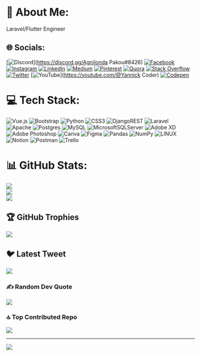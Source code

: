 # 💫 About Me:
Laravel/Flutter Engineer


## 🌐 Socials:
[![Discord](https://img.shields.io/badge/Discord-%237289DA.svg?logo=discord&logoColor=white)](https://discord.gg/Agnilonda Pakou#8426) [![Facebook](https://img.shields.io/badge/Facebook-%231877F2.svg?logo=Facebook&logoColor=white)](https://facebook.com/agnilonda.pakou) [![Instagram](https://img.shields.io/badge/Instagram-%23E4405F.svg?logo=Instagram&logoColor=white)](https://instagram.com/agnilonda_pakou) [![LinkedIn](https://img.shields.io/badge/LinkedIn-%230077B5.svg?logo=linkedin&logoColor=white)](https://linkedin.com/in/agnilonda-pakou) [![Medium](https://img.shields.io/badge/Medium-12100E?logo=medium&logoColor=white)](https://medium.com/@@agnilondapakou) [![Pinterest](https://img.shields.io/badge/Pinterest-%23E60023.svg?logo=Pinterest&logoColor=white)](https://pinterest.com/agnilondapakou) [![Quora](https://img.shields.io/badge/Quora-%23B92B27.svg?logo=Quora&logoColor=white)](https://quora.com/profile/Agnilonda-PAKOU) [![Stack Overflow](https://img.shields.io/badge/-Stackoverflow-FE7A16?logo=stack-overflow&logoColor=white)](https://stackoverflow.com/users/agnilonda-pakou) [![Twitter](https://img.shields.io/badge/Twitter-%231DA1F2.svg?logo=Twitter&logoColor=white)](https://twitter.com/CodeHunt21) [![YouTube](https://img.shields.io/badge/YouTube-%23FF0000.svg?logo=YouTube&logoColor=white)](https://youtube.com/@Yannick Coder) [![Codepen](https://img.shields.io/badge/Codepen-000000?style=for-the-badge&logo=codepen&logoColor=white)](https://codepen.io/agnilondapakou) 

# 💻 Tech Stack:
![Vue.js](https://img.shields.io/badge/vuejs-%2335495e.svg?style=flat&logo=vuedotjs&logoColor=%234FC08D) ![Bootstrap](https://img.shields.io/badge/bootstrap-%23563D7C.svg?style=flat&logo=bootstrap&logoColor=white) ![Python](https://img.shields.io/badge/python-3670A0?style=flat&logo=python&logoColor=ffdd54) ![CSS3](https://img.shields.io/badge/css3-%231572B6.svg?style=flat&logo=css3&logoColor=white) ![DjangoREST](https://img.shields.io/badge/DJANGO-REST-ff1709?style=flat&logo=django&logoColor=white&color=ff1709&labelColor=gray) ![Laravel](https://img.shields.io/badge/laravel-%23FF2D20.svg?style=flat&logo=laravel&logoColor=white) ![Apache](https://img.shields.io/badge/apache-%23D42029.svg?style=flat&logo=apache&logoColor=white) ![Postgres](https://img.shields.io/badge/postgres-%23316192.svg?style=flat&logo=postgresql&logoColor=white) ![MySQL](https://img.shields.io/badge/mysql-%2300f.svg?style=flat&logo=mysql&logoColor=white) ![MicrosoftSQLServer](https://img.shields.io/badge/Microsoft%20SQL%20Sever-CC2927?style=flat&logo=microsoft%20sql%20server&logoColor=white) ![Adobe XD](https://img.shields.io/badge/Adobe%20XD-470137?style=flat&logo=Adobe%20XD&logoColor=#FF61F6) ![Adobe Photoshop](https://img.shields.io/badge/adobephotoshop-%2331A8FF.svg?style=flat&logo=adobephotoshop&logoColor=white) ![Canva](https://img.shields.io/badge/Canva-%2300C4CC.svg?style=flat&logo=Canva&logoColor=white) 	![Figma](https://img.shields.io/badge/figma-%23F24E1E.svg?style=flat&logo=figma&logoColor=white) ![Pandas](https://img.shields.io/badge/pandas-%23150458.svg?style=flat&logo=pandas&logoColor=white) ![NumPy](https://img.shields.io/badge/numpy-%23013243.svg?style=flat&logo=numpy&logoColor=white) ![LINUX](https://img.shields.io/badge/Linux-FCC624?style=flat&logo=linux&logoColor=black) ![Notion](https://img.shields.io/badge/Notion-%23000000.svg?style=flat&logo=notion&logoColor=white) ![Postman](https://img.shields.io/badge/Postman-FF6C37?style=flat&logo=postman&logoColor=white) ![Trello](https://img.shields.io/badge/Trello-%23026AA7.svg?style=flat&logo=Trello&logoColor=white)
# 📊 GitHub Stats:
![](https://github-readme-stats.vercel.app/api?username=agnilondapakou&theme=dark&hide_border=false&include_all_commits=true&count_private=true)<br/>
![](https://github-readme-streak-stats.herokuapp.com/?user=agnilondapakou&theme=dark&hide_border=false)<br/>
![](https://github-readme-stats.vercel.app/api/top-langs/?username=agnilondapakou&theme=dark&hide_border=false&include_all_commits=true&count_private=true&layout=compact)

## 🏆 GitHub Trophies
![](https://github-profile-trophy.vercel.app/?username=agnilondapakou&theme=radical&no-frame=false&no-bg=false&margin-w=4)

## 🐦 Latest Tweet
[![](https://gtce.itsvg.in/api?username=CodeHunt21)](https://github.com/VishwaGauravIn/github-twitter-card-embed)

### ✍️ Random Dev Quote
![](https://quotes-github-readme.vercel.app/api?type=horizontal&theme=radical)

### 🔝 Top Contributed Repo
![](https://github-contributor-stats.vercel.app/api?username=agnilondapakou&limit=5&theme=dark&combine_all_yearly_contributions=true)

---
[![](https://visitcount.itsvg.in/api?id=agnilondapakou&icon=5&color=1)](https://visitcount.itsvg.in)

<!-- Proudly created with GPRM ( https://gprm.itsvg.in ) -->
